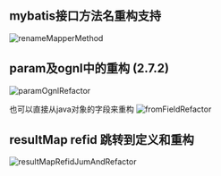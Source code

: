 ## mybatis接口方法名重构支持
![renameMapperMethod](https://cdn.jsdelivr.net/gh/gejun123456/MyBatisCodeHelper-Pro@master/screenshots/renameMapperMethod.gif)

## param及ognl中的重构 (2.7.2)
![paramOgnlRefactor](https://cdn.jsdelivr.net/gh/gejun123456/MyBatisCodeHelper-Pro@master/screenshots/paramOgnlRefactor.gif)

也可以直接从java对象的字段来重构
![fromFieldRefactor](https://cdn.jsdelivr.net/gh/gejun123456/MyBatisCodeHelper-Pro@master/screenshots/fromFieldRefactor.gif)

## resultMap refid 跳转到定义和重构
![resultMapRefidJumAndRefactor](https://cdn.jsdelivr.net/gh/gejun123456/MyBatisCodeHelper-Pro@master/screenshots/resultMapRefidJumAndRefactor.gif)
